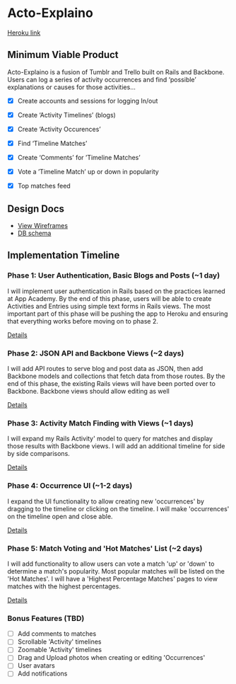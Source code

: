 # Acto-Explaino

[Heroku link][heroku]

[heroku]: #

## Minimum Viable Product
Acto-Explaino is a fusion of Tumblr and Trello built on Rails and Backbone.
Users can log a series of activity occurrences and find ‘possible’ explanations
or causes for those activities...

- [x] Create accounts and sessions for logging In/out
- [x] Create ‘Activity Timelines’ (blogs)
- [x] Create ‘Activity Occurences’
- [x] Find ‘Timeline Matches’
- [x] Create ‘Comments’ for ’Timeline Matches’
- [x] Vote a ’Timeline Match’ up or down in popularity
- [x] Top matches feed


## Design Docs
* [View Wireframes][views]
* [DB schema][schema]

[views]: ./docs/views.md
[schema]: ./docs/schema.md

## Implementation Timeline

### Phase 1: User Authentication, Basic Blogs and Posts (~1 day)
I will implement user authentication in Rails based on the practices learned at
App Academy. By the end of this phase, users will be able to create Activities and
Entries using simple text forms in Rails views. The most important part of this
phase will be pushing the app to Heroku and ensuring that everything works
before moving on to phase 2.

[Details][phase-one]

### Phase 2: JSON API and Backbone Views (~2 days)
I will add API routes to serve blog and post data as JSON, then add Backbone
models and collections that fetch data from those routes. By the end of this
phase, the existing Rails views will have been ported over to Backbone.
Backbone views should allow editing as well

[Details][phase-two]

### Phase 3: Activity Match Finding with Views  (~1 days)
I will expand my Rails Activity' model to query for matches and display those
results with Backbone views. I will add an additional timeline for side by side
comparisons.

[Details][phase-three]

### Phase 4: Occurrence UI (~1-2 days)
I expand the UI functionality to allow creating new 'occurrences' by dragging to
the timeline or clicking on the timeline. I will make 'occurrences' on the
timeline open and close able.

[Details][phase-four]

### Phase 5: Match Voting and 'Hot Matches' List (~2 days)
I will add functionality to allow users can vote a match 'up' or 'down' to
determine a match's popularity. Most popular matches will be listed on the
'Hot Matches'. I will have a 'Highest Percentage Matches' pages to view matches
with the highest percentages.

[Details][phase-five]

### Bonus Features (TBD)
- [ ] Add comments to matches
- [ ] Scrollable 'Activity' timelines
- [ ] Zoomable 'Activity' timelines
- [ ] Drag and Upload photos when creating or editing 'Occurrences'
- [ ] User avatars
- [ ] Add notifications

[phase-one]: ./docs/phases/phase1.md
[phase-two]: ./docs/phases/phase2.md
[phase-three]: ./docs/phases/phase3.md
[phase-four]: ./docs/phases/phase4.md
[phase-five]: ./docs/phases/phase5.md
